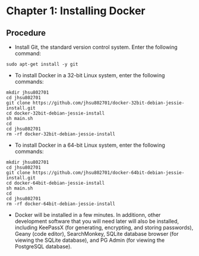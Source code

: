 # Chapter 1: Installing Docker

## Procedure

* Install Git, the standard version control system.  Enter the following command:
```
sudo apt-get install -y git
```
* To install Docker in a 32-bit Linux system, enter the following commands:
```
mkdir jhsu802701
cd jhsu802701
git clone https://github.com/jhsu802701/docker-32bit-debian-jessie-install.git
cd docker-32bit-debian-jessie-install
sh main.sh
cd
cd jhsu802701
rm -rf docker-32bit-debian-jessie-install
```
* To install Docker in a 64-bit Linux system, enter the following commands:
```
mkdir jhsu802701
cd jhsu802701
git clone https://github.com/jhsu802701/docker-64bit-debian-jessie-install.git
cd docker-64bit-debian-jessie-install
sh main.sh
cd
cd jhsu802701
rm -rf docker-64bit-debian-jessie-install
```
* Docker will be installed in a few minutes.  In additionn, other development software that you will need later will also be installed, including KeePassX (for generating, encrypting, and storing passwords), Geany (code editor), SearchMonkey, SQLite database browser (for viewing the SQLite database), and PG Admin (for viewing the PostgreSQL database).
